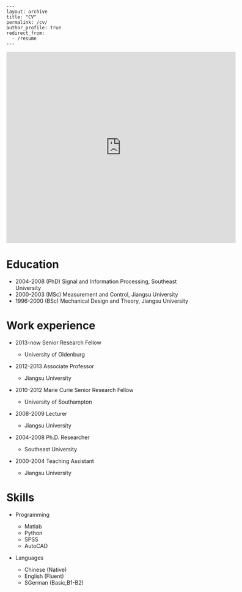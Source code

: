 ~~~
---
layout: archive
title: "CV"
permalink: /cv/
author_profile: true
redirect_from:
  - /resume
---
~~~
<!---{% include base_path %} --->

<embed src="https://hongmeihu.github.io/files/Hu_CV_2023.pdf" type="application/pdf" width="600px" height="500px" /> 

Education
======
* 2004-2008 (PhD) Signal and Information Processing, Southeast University
* 2000-2003 (MSc) Measurement and Control, Jiangsu University 
* 1996-2000 (BSc) Mechanical Design and Theory, Jiangsu University

Work experience
======
* 2013-now Senior Research Fellow
  * University of Oldenburg
  
* 2012-2013 Associate Professor
  * Jiangsu University
  
* 2010-2012 Marie Curie Senior Research Fellow
  * University of Southampton
  
* 2008-2009 Lecturer  
  * Jiangsu University
  
* 2004-2008 Ph.D. Researcher  
  * Southeast University
  
* 2000-2004 Teaching Assistant   
  * Jiangsu University
  

  
Skills
======
* Programming
  * Matlab
  * Python
  * SPSS
  * AutoCAD
 
* Languages
  * Chinese (Native)  
  * English (Fluent)
  * SGerman (Basic,B1-B2)
  

<!---<embed src="{{ site.baseurl }}/files/Hu_CV_2023.pdf" width="600" height="700" type='application/pdf'>--->
